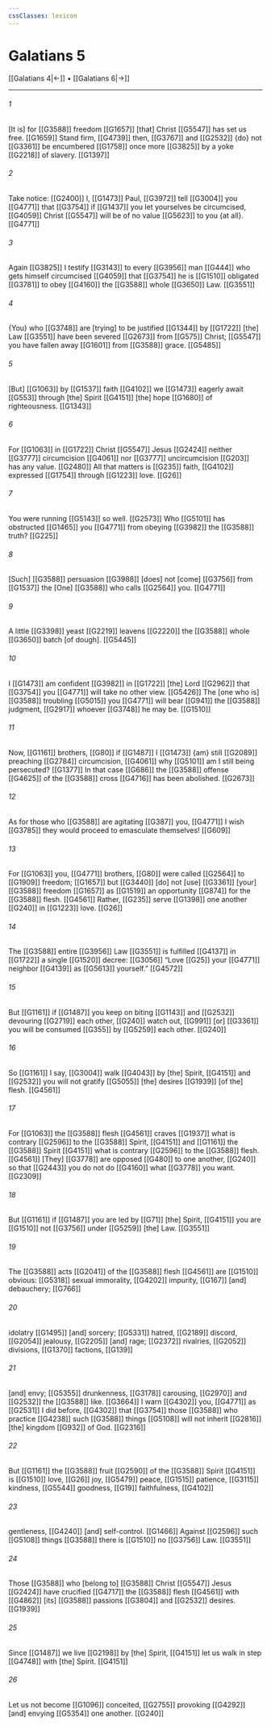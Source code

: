 ```yaml
---
cssClasses: lexicon
---
```


# Galatians 5

[[Galatians 4|←]] • [[Galatians 6|→]]

---

###### 1
[It is] for [[G3588]] freedom [[G1657]] [that] Christ [[G5547]] has set us free. [[G1659]] Stand firm, [[G4739]] then, [[G3767]] and [[G2532]] {do} not [[G3361]] be encumbered [[G1758]] once more [[G3825]] by a yoke [[G2218]] of slavery. [[G1397]]

###### 2
Take notice: [[G2400]] I, [[G1473]] Paul, [[G3972]] tell [[G3004]] you [[G4771]] that [[G3754]] if [[G1437]] you let yourselves be circumcised, [[G4059]] Christ [[G5547]] will be of no value [[G5623]] to you {at all}. [[G4771]]

###### 3
Again [[G3825]] I testify [[G3143]] to every [[G3956]] man [[G444]] who gets himself circumcised [[G4059]] that [[G3754]] he is [[G1510]] obligated [[G3781]] to obey [[G4160]] the [[G3588]] whole [[G3650]] Law. [[G3551]]

###### 4
{You} who [[G3748]] are [trying] to be justified [[G1344]] by [[G1722]] [the] Law [[G3551]] have been severed [[G2673]] from [[G575]] Christ; [[G5547]] you have fallen away [[G1601]] from [[G3588]] grace. [[G5485]]

###### 5
[But] [[G1063]] by [[G1537]] faith [[G4102]] we [[G1473]] eagerly await [[G553]] through [the] Spirit [[G4151]] [the] hope [[G1680]] of righteousness. [[G1343]]

###### 6
For [[G1063]] in [[G1722]] Christ [[G5547]] Jesus [[G2424]] neither [[G3777]] circumcision [[G4061]] nor [[G3777]] uncircumcision [[G203]] has any value. [[G2480]] All that matters is [[G235]] faith, [[G4102]] expressed [[G1754]] through [[G1223]] love. [[G26]]

###### 7
You were running [[G5143]] so well. [[G2573]] Who [[G5101]] has obstructed [[G1465]] you [[G4771]] from obeying [[G3982]] the [[G3588]] truth? [[G225]]

###### 8
[Such] [[G3588]] persuasion [[G3988]] [does] not [come] [[G3756]] from [[G1537]] the [One] [[G3588]] who calls [[G2564]] you. [[G4771]]

###### 9
A little [[G3398]] yeast [[G2219]] leavens [[G2220]] the [[G3588]] whole [[G3650]] batch [of dough]. [[G5445]]

###### 10
I [[G1473]] am confident [[G3982]] in [[G1722]] [the] Lord [[G2962]] that [[G3754]] you [[G4771]] will take no other view. [[G5426]] The [one who is] [[G3588]] troubling [[G5015]] you [[G4771]] will bear [[G941]] the [[G3588]] judgment, [[G2917]] whoever [[G3748]] he may be. [[G1510]]

###### 11
Now, [[G1161]] brothers, [[G80]] if [[G1487]] I [[G1473]] {am} still [[G2089]] preaching [[G2784]] circumcision, [[G4061]] why [[G5101]] am I still being persecuted? [[G1377]] In that case [[G686]] the [[G3588]] offense [[G4625]] of the [[G3588]] cross [[G4716]] has been abolished. [[G2673]]

###### 12
As for those who [[G3588]] are agitating [[G387]] you, [[G4771]] I wish [[G3785]] they would proceed to emasculate themselves! [[G609]]

###### 13
For [[G1063]] you, [[G4771]] brothers, [[G80]] were called [[G2564]] to [[G1909]] freedom; [[G1657]] but [[G3440]] [do] not [use] [[G3361]] [your] [[G3588]] freedom [[G1657]] as [[G1519]] an opportunity [[G874]] for the [[G3588]] flesh. [[G4561]] Rather, [[G235]] serve [[G1398]] one another [[G240]] in [[G1223]] love. [[G26]]

###### 14
The [[G3588]] entire [[G3956]] Law [[G3551]] is fulfilled [[G4137]] in [[G1722]] a single [[G1520]] decree: [[G3056]] “Love [[G25]] your [[G4771]] neighbor [[G4139]] as [[G5613]] yourself.” [[G4572]]

###### 15
But [[G1161]] if [[G1487]] you keep on biting [[G1143]] and [[G2532]] devouring [[G2719]] each other, [[G240]] watch out, [[G991]] [or] [[G3361]] you will be consumed [[G355]] by [[G5259]] each other. [[G240]]

###### 16
So [[G1161]] I say, [[G3004]] walk [[G4043]] by [the] Spirit, [[G4151]] and [[G2532]] you will not gratify [[G5055]] [the] desires [[G1939]] [of the] flesh. [[G4561]]

###### 17
For [[G1063]] the [[G3588]] flesh [[G4561]] craves [[G1937]] what is contrary [[G2596]] to the [[G3588]] Spirit, [[G4151]] and [[G1161]] the [[G3588]] Spirit [[G4151]] what is contrary [[G2596]] to the [[G3588]] flesh. [[G4561]] [They] [[G3778]] are opposed [[G480]] to one another, [[G240]] so that [[G2443]] you do not do [[G4160]] what [[G3778]] you want. [[G2309]]

###### 18
But [[G1161]] if [[G1487]] you are led by [[G71]] [the] Spirit, [[G4151]] you are [[G1510]] not [[G3756]] under [[G5259]] [the] Law. [[G3551]]

###### 19
The [[G3588]] acts [[G2041]] of the [[G3588]] flesh [[G4561]] are [[G1510]] obvious: [[G5318]] sexual immorality, [[G4202]] impurity, [[G167]] [and] debauchery; [[G766]]

###### 20
idolatry [[G1495]] [and] sorcery; [[G5331]] hatred, [[G2189]] discord, [[G2054]] jealousy, [[G2205]] [and] rage; [[G2372]] rivalries, [[G2052]] divisions, [[G1370]] factions, [[G139]]

###### 21
[and] envy; [[G5355]] drunkenness, [[G3178]] carousing, [[G2970]] and [[G2532]] the [[G3588]] like. [[G3664]] I warn [[G4302]] you, [[G4771]] as [[G2531]] I did before, [[G4302]] that [[G3754]] those [[G3588]] who practice [[G4238]] such [[G3588]] things [[G5108]] will not inherit [[G2816]] [the] kingdom [[G932]] of God. [[G2316]]

###### 22
But [[G1161]] the [[G3588]] fruit [[G2590]] of the [[G3588]] Spirit [[G4151]] is [[G1510]] love, [[G26]] joy, [[G5479]] peace, [[G1515]] patience, [[G3115]] kindness, [[G5544]] goodness, [[G19]] faithfulness, [[G4102]]

###### 23
gentleness, [[G4240]] [and] self-control. [[G1466]] Against [[G2596]] such [[G5108]] things [[G3588]] there is [[G1510]] no [[G3756]] Law. [[G3551]]

###### 24
Those [[G3588]] who [belong to] [[G3588]] Christ [[G5547]] Jesus [[G2424]] have crucified [[G4717]] the [[G3588]] flesh [[G4561]] with [[G4862]] [its] [[G3588]] passions [[G3804]] and [[G2532]] desires. [[G1939]]

###### 25
Since [[G1487]] we live [[G2198]] by [the] Spirit, [[G4151]] let us walk in step [[G4748]] with [the] Spirit. [[G4151]]

###### 26
Let us not become [[G1096]] conceited, [[G2755]] provoking [[G4292]] [and] envying [[G5354]] one another. [[G240]]

